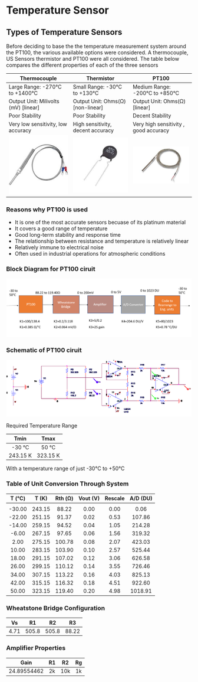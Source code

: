 # Temperature Sensor

## Types of Temperature Sensors

Before deciding to base the the temperature measurement system around the PT100, the various available options were considered. A thermocouple, US Sensors thermistor and PT100 were all considered. The table below compares the different properties of each of the three sensors

| **Thermocouple**                       | **Thermistor**                      | **PT100**                              |
| -------------------------------------- | ----------------------------------- | -------------------------------------- |
| Large Range: -270°C to +1400°C         | Small Range: -30°C to +130°C        | Medium Range: -200°C to +850°C         |
| Output Unit: Milivolts (mV) \[linear\] | Output Unit: Ohms(Ω) \[non-linear\] | Output Unit: Ohms(Ω) \[linear\]        |
| Poor Stability                         | Poor Stability                      | Decent Stability                       |
| Very low sensitivity, low accuracy     | High sensitivity, decent accuracy   | Very high sensitivity , good accuracy  |
| <img src="images/Thermocouple.jpg">    | <img src="images/Thermistor.png">   | <img src="images/PT100.png">           |

### Reasons why PT100 is used

- It is one of the most accurate sensors becuase of its platinum material
- It covers a good range of temperature
- Good long-term stability and response time
- The relationship between resistance and temperature is relatively linear
- Relatively immune to electrical noise
- Often used in industrial operations for atmospheric conditions

### Block Diagram for PT100 ciruit

<p align="center">
    <img src="images/BlockDiagram.PNG">
</p>

### Schematic of PT100 ciruit

<p align="center">
    <img src="images/schematic.PNG">
</p

### Required Temperature Range

| **Tmin** | **Tmax** |
| :------: | :------: |
|  -30 °C  |  50 °C   |
| 243.15 K | 323.15 K |

With a temperature range of just -30°C to +50°C

### Table of Unit Conversion Through System

| T (°C) | T (K)  | Rth (Ω) | Vout (V) | Rescale | A/D (DU) |
| :----: | :----: | :-----: | :------: | :-----: | :------: |
|        |        |         |          |         |          |
| -30.00 | 243.15 |  88.22  |   0.00   |  0.00   |   0.06   |
| -22.00 | 251.15 |  91.37  |   0.02   |  0.53   |  107.86  |
| -14.00 | 259.15 |  94.52  |   0.04   |  1.05   |  214.28  |
| -6.00  | 267.15 |  97.65  |   0.06   |  1.56   |  319.32  |
|  2.00  | 275.15 | 100.78  |   0.08   |  2.07   |  423.03  |
| 10.00  | 283.15 | 103.90  |   0.10   |  2.57   |  525.44  |
| 18.00  | 291.15 | 107.02  |   0.12   |  3.06   |  626.58  |
| 26.00  | 299.15 | 110.12  |   0.14   |  3.55   |  726.46  |
| 34.00  | 307.15 | 113.22  |   0.16   |  4.03   |  825.13  |
| 42.00  | 315.15 | 116.32  |   0.18   |  4.51   |  922.60  |
| 50.00  | 323.15 | 119.40  |   0.20   |  4.98   | 1018.91  |

### Wheatstone Bridge Configuration

|  Vs  |  R1   |  R2   |  R3   |
| :--: | :---: | :---: | :---: |
| 4.71 | 505.8 | 505.8 | 88.22 |

### Amplifier Properties

|    Gain     | R1  | R2  | Rg  |
| :---------: | :-: | :-: | :-: |
| 24.89554462 | 2k  | 10k | 1k  |
